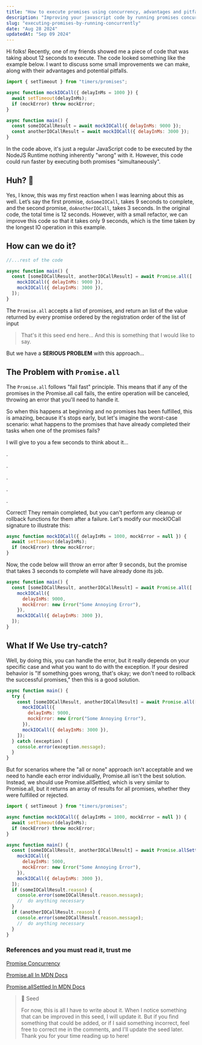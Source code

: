 ```yaml
---
title: "How to execute promises using concurrency, advantages and pitfalls"
description: "Improving your javascript code by running promises concurrently"
slug: "executing-promises-by-running-concurrently"
date: "Aug 28 2024"
updatedAt: "Sep 09 2024"
---
```


Hi folks! Recently, one of my friends showed me a piece of code that was taking about 12 seconds to execute. The code looked something like the example below. I want to discuss some small improvements we can make, along with their advantages and potential pitfalls.

```javascript
import { setTimeout } from "timers/promises";

async function mockIOCall({ delayInMs = 1000 }) {
  await setTimeout(delayInMs);
  if (mockError) throw mockError;
}

async function main() {
  const someIOCallResult = await mockIOCall({ delayInMs: 9000 });
  const anotherIOCallResult = await mockIOCall({ delayInMs: 3000 });
}
```

In the code above, it's just a regular JavaScript code to be executed by the NodeJS Runtime nothing inherently "wrong" with it. However, this code could run faster by executing both promises "simultaneously".

## Huh? 🤔

Yes, I know, this was my first reaction when I was learning about this as well. Let’s say the first promise, `doSomeIOCall`, takes 9 seconds to complete, and the second promise, `doAnotherIOCall`, takes 3 seconds. In the original code, the total time is 12 seconds. However, with a small refactor, we can improve this code so that it takes only 9 seconds, which is the time taken by the longest IO operation in this example.

## How can we do it?

```javascript
//...rest of the code

async function main() {
  const [someIOCallResult, anotherIOCallResult] = await Promise.all([
    mockIOCall({ delayInMs: 9000 }),
    mockIOCall({ delayInMs: 3000 }),
  ]);
}
```

The `Promise.all` accepts a list of promises, and return an list of the value returned by every promise ordered by the registration order of the list of input

> That's it this seed end here... And this is something that I would like to say.

But we have a **SERIOUS PROBLEM** with this approach...

## The Problem with `Promise.all`

The `Promise.all` follows "fail fast" principle. This means that if any of the promises in the Promise.all call fails, the entire operation will be canceled, throwing an error that you'll need to handle it.

So when this happens at beginning and no promises has been fulfilled, this is amazing, because it's stops early, but let's imagine the worst-case scenario: what happens to the promises that have already completed their tasks when one of the promises fails?

I will give to you a few seconds to think about it...

.

.

.

.

.

Correct! They remain completed, but you can't perform any cleanup or rollback functions for them after a failure. Let's modify our mockIOCall signature to illustrate this:

```javascript
async function mockIOCall({ delayInMs = 1000, mockError = null }) {
  await setTimeout(delayInMs);
  if (mockError) throw mockError;
}
```

Now, the code below will throw an error after 9 seconds, but the promise that takes 3 seconds to complete will have already done its job.

```javascript
async function main() {
  const [someIOCallResult, anotherIOCallResult] = await Promise.all([
    mockIOCall({
      delayInMs: 9000,
      mockError: new Error("Some Annoying Error"),
    }),
    mockIOCall({ delayInMs: 3000 }),
  ]);
}
```

## What If We Use try-catch?

Well, by doing this, you can handle the error, but it really depends on your specific case and what you want to do with the exception. If your desired behavior is "If something goes wrong, that's okay; we don't need to rollback the successful promises," then this is a good solution.

```javascript
async function main() {
  try {
    const [someIOCallResult, anotherIOCallResult] = await Promise.all([
      mockIOCall({
        delayInMs: 9000,
        mockError: new Error("Some Annoying Error"),
      }),
      mockIOCall({ delayInMs: 3000 }),
    ]);
  } catch (exception) {
    console.error(exception.message);
  }
}
```

But for scenarios where the "all or none" approach isn't acceptable and we need to handle each error individually, Promise.all isn't the best solution. Instead, we should use Promise.allSettled, which is very similar to Promise.all, but it returns an array of results for all promises, whether they were fulfilled or rejected.

```javascript
import { setTimeout } from "timers/promises";

async function mockIOCall({ delayInMs = 1000, mockError = null }) {
  await setTimeout(delayInMs);
  if (mockError) throw mockError;
}

async function main() {
  const [someIOCallResult, anotherIOCallResult] = await Promise.allSettled([
    mockIOCall({
      delayInMs: 5000,
      mockError: new Error("Some Annoying Error"),
    }),
    mockIOCall({ delayInMs: 3000 }),
  ]);
  if (someIOCallResult.reason) {
    console.error(someIOCallResult.reason.message);
    //  do anything necessary
  }
  if (anotherIOCallResult.reason) {
    console.error(someIOCallResult.reason.message);
    //  do anything necessary
  }
}
```

### References and you must read it, trust me

[Promise Concurrency](https://developer.mozilla.org/en-US/docs/Web/JavaScript/Reference/Global_Objects/Promise#promise_concurrency)

[Promise.all In MDN Docs](https://developer.mozilla.org/en-US/docs/Web/JavaScript/Reference/Global_Objects/Promise/all)

[Promise.allSettled In MDN Docs](https://developer.mozilla.org/en-US/docs/Web/JavaScript/Reference/Global_Objects/Promise/allSettled)

> 📘 Seed
>
> For now, this is all I have to write about it. When I notice something that can be improved in this seed, I will update it. But if you find something that could be added, or if I said something incorrect, feel free to correct me in the comments, and I'll update the seed later. Thank you for your time reading up to here!
